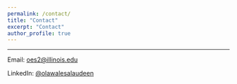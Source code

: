 ```yaml
---
permalink: /contact/
title: "Contact"
excerpt: "Contact"
author_profile: true
---
```


---
<span class="icon"> <i class="fas fa-envelope"></i> </span> Email: <a href="mailto:oes2@illinois.edu">oes2@illinois.edu</a>

<span class="icon"> <i class="fab fa-linkedin"></i> </span> LinkedIn:
<a href="https://www.linkedin.com/in/olawalesalaudeen/">@olawalesalaudeen</a>

